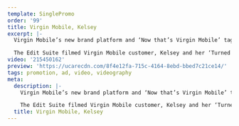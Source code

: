 ```yaml
---
template: SinglePromo
order: '99'
title: Virgin Mobile, Kelsey
excerpt: |-
  Virgin Mobile’s new brand platform and ‘Now that’s Virgin Mobile’ tagline. The campaign takes the stories of five real Virgin Mobile customers, who deliver ‘turned up testimonials’ about why they choose Virgin Mobile.

  The Edit Suite filmed Virgin Mobile customer, Kelsey and her ‘Turned Up’ Testimonial as a zombie! “We’re famous for doing things a little differently… and this campaign really demonstrates ‘why Virgin Mobile’ to consumers in a way that only we can,” says Philippa Durant, director of brand and communications at Virgin Mobile Australia.
video: '215450162'
preview: 'https://ucarecdn.com/8f4e12fa-715c-4164-8ebd-bbed7c21ce14/'
tags: promotion, ad, video, videography
meta:
  description: |-
    Virgin Mobile’s new brand platform and ‘Now that’s Virgin Mobile’ tagline. The campaign takes the stories of five real Virgin Mobile customers, who deliver ‘turned up testimonials’ about why they choose Virgin Mobile.

    The Edit Suite filmed Virgin Mobile customer, Kelsey and her ‘Turned Up’ Testimonial as a zombie! “We’re famous for doing things a little differently… and this campaign really demonstrates ‘why Virgin Mobile’ to consumers in a way that only we can,” says Philippa Durant, director of brand and communications at Virgin Mobile Australia.
  title: Virgin Mobile, Kelsey
---
```

